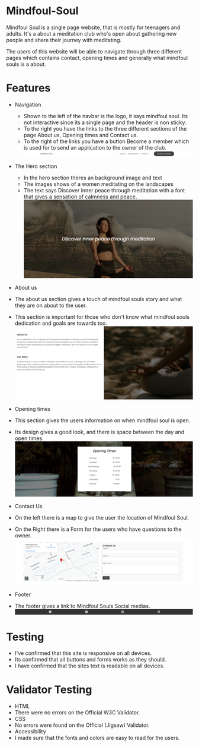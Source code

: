 # Mindfoul-Soul
Mindfoul Soul is a single page website, that is mostly for teenagers and adults. It's a about a meditation club who's open about gathering new people and share their journey with meditating.

The users of this website will be able to navigate through three different pages which contains contact, opening times and generally what mindfoul souls is a about.

# Features
- Navigation
  - Shown to the left of the navbar is the logo, it says mindfoul soul. Its not interactive since its a single page and the header is non sticky.
  - To the right you have the links to the three different sections of the page About us, Opening times and Contact us.
  - To the right of the links you have a button Become a member which is used for to send an application to the owner of the club.
  ![Image of the navbar](https://github.com/Hazarsoysuren/Mindfoul-Soul/blob/main/image.png?raw=true)


- The Hero section
  - In the hero section theres an background image and text
  - The images shows of a women meditating on the landscapes 
  - The text says Discover inner peace through meditation with a font that gives a sensation of calmness and peace.
  ![Image of the hero](https://github.com/Hazarsoysuren/Mindfoul-Soul/blob/main/assets/images/hero.png?raw=true)


- About us
 - The about us section gives a touch of mindfoul souls story and what they are on about to the user.
 - This section is important for those who don't know what mindfoul souls dedication and goals are towards too.
 ![Image of the hero](https://github.com/Hazarsoysuren/Mindfoul-Soul/blob/main/assets/images/aboutus.png?raw=true)


- Opening times
 - This section gives the users information on when mindfoul soul is open.
 - Its design gives a good look, and there is space between the day and open times.
 ![Image of the hero](https://github.com/Hazarsoysuren/Mindfoul-Soul/blob/main/assets/images/opentimes.png?raw=true)


- Contact Us
 - On the left there is a map to give the user the location of Mindfoul Soul.
 - On the Right there is a Form for the users who have questions to the owner.
 ![Image of the hero](https://github.com/Hazarsoysuren/Mindfoul-Soul/blob/main/assets/images/contact-us.png?raw=true)


- Footer
 - The footer gives a link to Mindfoul Souls Social medias. 
 ![Image of the hero](https://github.com/Hazarsoysuren/Mindfoul-Soul/blob/main/assets/images/footer.png?raw=true)

# Testing
- I've confirmed that this site is responsive on all devices.
- Its confirmed that all buttons and forms works as they should.
- I have confirmed that the sites text is readable on all devices.

# Validator Testing
- HTML
 - There were no errors on the Official W3C Validator.
- CSS
 - No errors were found on the Official (Jigsaw) Validator.
- Accessibility
 - I made sure that the fonts and colors are easy to read for the users.